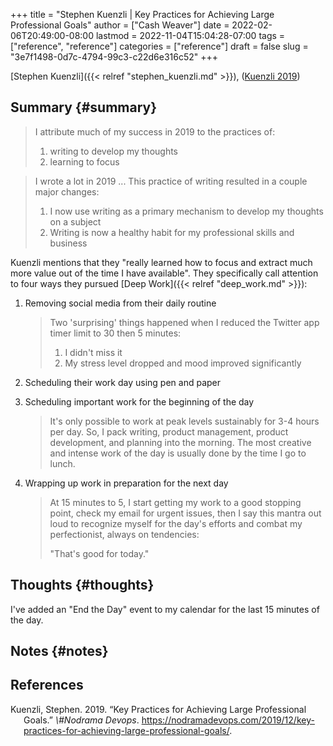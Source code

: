 +++
title = "Stephen Kuenzli | Key Practices for Achieving Large Professional Goals"
author = ["Cash Weaver"]
date = 2022-02-06T20:49:00-08:00
lastmod = 2022-11-04T15:04:28-07:00
tags = ["reference", "reference"]
categories = ["reference"]
draft = false
slug = "3e7f1498-0d7c-4794-99c3-c22d6e316c52"
+++

[Stephen Kuenzli]({{< relref "stephen_kuenzli.md" >}}), (<a href="#citeproc_bib_item_1">Kuenzli 2019</a>)


## Summary {#summary}

> I attribute much of my success in 2019 to the practices of:
>
> 1.  writing to develop my thoughts
> 2.  learning to focus

<!--quoteend-->

> I wrote a lot in 2019 ... This practice of writing resulted in a couple major changes:
>
> 1.  I now use writing as a primary mechanism to develop my thoughts on a subject
> 2.  Writing is now a healthy habit for my professional skills and business

Kuenzli mentions that they "really learned how to focus and extract much more value out of the time I have available". They specifically call attention to four ways they pursued [Deep Work]({{< relref "deep_work.md" >}}):

1.  Removing social media from their daily routine

    > Two 'surprising' things happened when I reduced the Twitter app timer limit to 30 then 5 minutes:
    >
    > 1.  I didn't miss it
    > 2.  My stress level dropped and mood improved significantly

2.  Scheduling their work day using pen and paper
3.  Scheduling important work for the beginning of the day

    > It's only possible to work at peak levels sustainably for 3-4 hours per day. So, I pack writing, product management, product development, and planning into the morning. The most creative and intense work of the day is usually done by the time I go to lunch.

4.  Wrapping up work in preparation for the next day

    > At 15 minutes to 5, I start getting my work to a good stopping point, check my email for urgent issues, then I say this mantra out loud to recognize myself for the day's efforts and combat my perfectionist, always on tendencies:
    >
    > "That's good for today."


## Thoughts {#thoughts}

I've added an "End the Day" event to my calendar for the last 15 minutes of the day.


## Notes {#notes}

## References

<style>.csl-entry{text-indent: -1.5em; margin-left: 1.5em;}</style><div class="csl-bib-body">
  <div class="csl-entry"><a id="citeproc_bib_item_1"></a>Kuenzli, Stephen. 2019. “Key Practices for Achieving Large Professional Goals.” <i>\#Nodrama Devops</i>. <a href="https://nodramadevops.com/2019/12/key-practices-for-achieving-large-professional-goals/">https://nodramadevops.com/2019/12/key-practices-for-achieving-large-professional-goals/</a>.</div>
</div>
